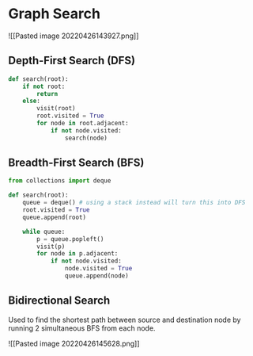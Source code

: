# Graph Search

![[Pasted image 20220426143927.png]]

## Depth-First Search (DFS)

```python
def search(root):
    if not root:
        return
    else:
        visit(root)
        root.visited = True
        for node in root.adjacent:
            if not node.visited:
                search(node)
```

## Breadth-First Search (BFS)

```python
from collections import deque

def search(root):
    queue = deque() # using a stack instead will turn this into DFS
    root.visited = True
    queue.append(root)

    while queue:
        p = queue.popleft()
        visit(p)
        for node in p.adjacent:
            if not node.visited:
                node.visited = True 
                queue.append(node)
```

## Bidirectional Search

Used to find the shortest path between source and destination node by running 2 simultaneous BFS from each node.

![[Pasted image 20220426145628.png]]

